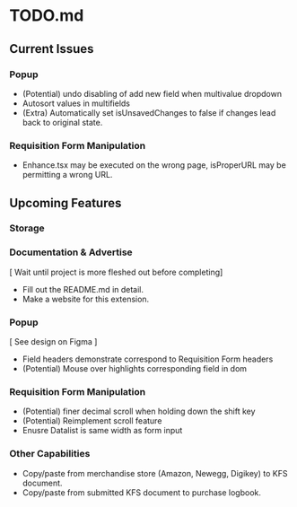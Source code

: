 # **TODO.md**

## **Current Issues**

### Popup
- (Potential) undo disabling of add new field when multivalue dropdown
- Autosort values in multifields
- (Extra) Automatically set isUnsavedChanges to false if changes lead back to original state.

### Requisition Form Manipulation

- Enhance.tsx may be executed on the wrong page, isProperURL may be permitting a wrong URL.


## **Upcoming Features**

### Storage

### Documentation & Advertise

[ Wait until project is more fleshed out before completing]
- Fill out the README.md in detail.
- Make a website for this extension.


### Popup

[ See design on Figma ]
- Field headers demonstrate correspond to Requisition Form headers
- (Potential) Mouse over highlights corresponding field in dom


### Requisition Form Manipulation

- (Potential) finer decimal scroll when holding down the shift key
- (Potential) Reimplement scroll feature
- Enusre Datalist is same width as form input


### Other Capabilities

- Copy/paste from merchandise store (Amazon, Newegg, Digikey) to KFS document.
- Copy/paste from submitted KFS document to purchase logbook.


